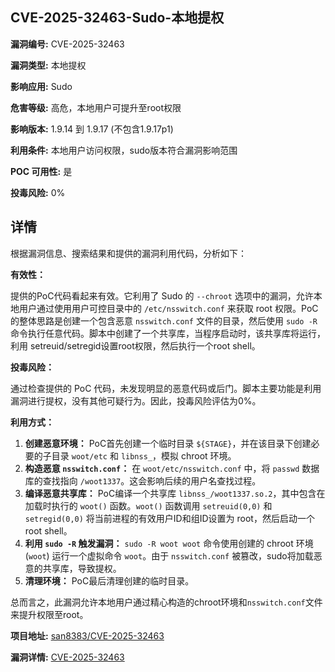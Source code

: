 ## CVE-2025-32463-Sudo-本地提权

**漏洞编号:** CVE-2025-32463

**漏洞类型:** 本地提权

**影响应用:** Sudo

**危害等级:** 高危，本地用户可提升至root权限

**影响版本:** 1.9.14 到 1.9.17 (不包含1.9.17p1)

**利用条件:** 本地用户访问权限，sudo版本符合漏洞影响范围

**POC 可用性:** 是

**投毒风险:** 0%

## 详情

根据漏洞信息、搜索结果和提供的漏洞利用代码，分析如下：

**有效性：**

提供的PoC代码看起来有效。它利用了 Sudo 的 `--chroot` 选项中的漏洞，允许本地用户通过使用用户可控目录中的 `/etc/nsswitch.conf` 来获取 root 权限。PoC的整体思路是创建一个包含恶意 `nsswitch.conf` 文件的目录，然后使用 `sudo -R` 命令执行任意代码。脚本中创建了一个共享库，当程序启动时，该共享库将运行，利用 setreuid/setregid设置root权限，然后执行一个root shell。

**投毒风险：**

通过检查提供的 PoC 代码，未发现明显的恶意代码或后门。脚本主要功能是利用漏洞进行提权，没有其他可疑行为。因此，投毒风险评估为0%。

**利用方式：**

1.  **创建恶意环境：** PoC首先创建一个临时目录 `${STAGE}`，并在该目录下创建必要的子目录 `woot/etc` 和 `libnss_`，模拟 chroot 环境。
2.  **构造恶意 `nsswitch.conf`：**  在 `woot/etc/nsswitch.conf` 中，将 `passwd` 数据库的查找指向 `/woot1337`。这会影响后续的用户名查找过程。
3.  **编译恶意共享库：** PoC编译一个共享库 `libnss_/woot1337.so.2`，其中包含在加载时执行的 `woot()` 函数。`woot()` 函数调用 `setreuid(0,0)` 和 `setregid(0,0)` 将当前进程的有效用户ID和组ID设置为 root，然后启动一个 root shell。
4.  **利用 `sudo -R` 触发漏洞：**  `sudo -R woot woot` 命令使用创建的 chroot 环境 (`woot`) 运行一个虚拟命令 `woot`。由于 `nsswitch.conf` 被篡改，sudo将加载恶意的共享库，导致提权。
5.  **清理环境：** PoC最后清理创建的临时目录。

总而言之，此漏洞允许本地用户通过精心构造的chroot环境和`nsswitch.conf`文件来提升权限至root。


**项目地址:** [san8383/CVE-2025-32463](https://github.com/san8383/CVE-2025-32463)

**漏洞详情:** [CVE-2025-32463](https://nvd.nist.gov/vuln/detail/CVE-2025-32463)